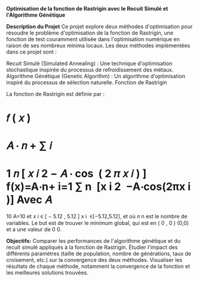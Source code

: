 **Optimisation de la fonction de Rastrigin avec le Recuit Simulé et l'Algorithme Génétique**

**Description du Projet**
Ce projet explore deux méthodes d'optimisation pour résoudre le problème d'optimisation de la fonction de Rastrigin, une fonction de test couramment utilisée dans l'optimisation numérique en raison de ses nombreux minima locaux. Les deux méthodes implémentées dans ce projet sont :

Recuit Simulé (Simulated Annealing) : Une technique d'optimisation stochastique inspirée du processus de refroidissement des métaux.
Algorithme Génétique (Genetic Algorithm) : Un algorithme d'optimisation inspiré du processus de sélection naturelle.
Fonction de Rastrigin

La fonction de Rastrigin est définie par :

𝑓
(
𝑥
)
=
𝐴
⋅
𝑛
+
∑
𝑖
=
1
𝑛
[
𝑥
𝑖
2
−
𝐴
⋅
cos
⁡
(
2
𝜋
𝑥
𝑖
)
]
f(x)=A⋅n+ 
i=1
∑
n
​
 [x 
i
2
​
 −A⋅cos(2πx 
i
​
 )]
Avec 
𝐴
=
10
A=10 et 
𝑥
𝑖
∈
[
−
5.12
,
5.12
]
x 
i
​
 ∈[−5.12,5.12], et où 
𝑛
n est le nombre de variables. Le but est de trouver le minimum global, qui est en 
(
0
,
0
)
(0,0) et a une valeur de 
0
0.

**Objectifs:**
Comparer les performances de l'algorithme génétique et du recuit simulé appliqués à la fonction de Rastrigin.
Étudier l'impact des différents paramètres (taille de population, nombre de générations, taux de croisement, etc.) sur la convergence des deux méthodes.
Visualiser les résultats de chaque méthode, notamment la convergence de la fonction et les meilleures solutions trouvées.
